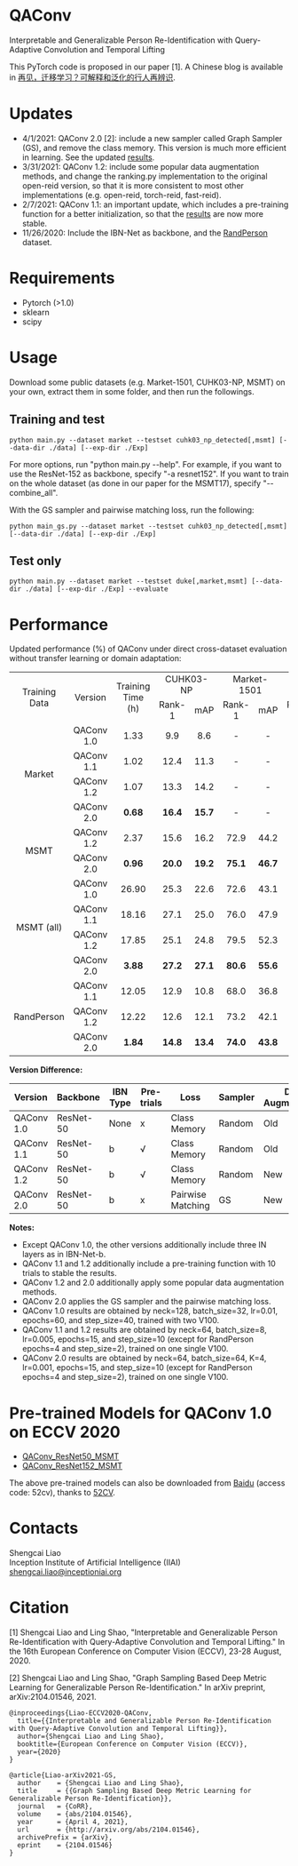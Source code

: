 # QAConv
Interpretable and Generalizable Person Re-Identification with Query-Adaptive Convolution and Temporal Lifting

This PyTorch code is proposed in our paper [1]. A Chinese blog is available in [再见，迁移学习？可解释和泛化的行人再辨识](https://mp.weixin.qq.com/s/ukZgCsGdig0jE6jmkpBbbA).

# Updates

* 4/1/2021: QAConv 2.0 [2]: include a new sampler called Graph Sampler (GS), and remove the class memory. This version is much more efficient in learning. See the updated [results](#Performance).
* 3/31/2021: QAConv 1.2: include some popular data augmentation methods, and change the ranking.py implementation to the original open-reid version, so that it is more consistent to most other implementations (e.g. open-reid, torch-reid, fast-reid).
* 2/7/2021: QAConv 1.1: an important update, which includes a pre-training function for a better initialization, so that the [results](#Performance) are now more stable.
* 11/26/2020: Include the IBN-Net as backbone, and the [RandPerson](https://github.com/VideoObjectSearch/RandPerson) dataset.

# Requirements

- Pytorch (>1.0)
- sklearn
- scipy

# Usage
Download some public datasets (e.g. Market-1501, CUHK03-NP, MSMT) on your own, extract them in some 
folder, and then run the followings.

## Training and test
`python main.py --dataset market --testset cuhk03_np_detected[,msmt] [--data-dir ./data] [--exp-dir ./Exp]`

For more options, run "python main.py --help". For example, if you want to use the ResNet-152 as backbone, specify "-a resnet152". If you want to train on the whole dataset (as done in our paper for the MSMT17), specify "--combine_all".

With the GS sampler and pairwise matching loss, run the following:

``python main_gs.py --dataset market --testset cuhk03_np_detected[,msmt] [--data-dir ./data] [--exp-dir ./Exp]``

## Test only
`python main.py --dataset market --testset duke[,market,msmt] [--data-dir ./data] [--exp-dir ./Exp] --evaluate`

# Performance

Updated performance (%) of QAConv under direct cross-dataset evaluation without transfer learning or domain adaptation:

<table align="center">
  <tr align="center">
    <td rowspan="2">Training Data</td>
    <td rowspan="2">Version</td>
    <td rowspan="2">Training Time (h)</td>
    <td colspan="2">CUHK03-NP</td>
    <td colspan="2">Market-1501</td>
    <td colspan="2">MSMT17</td>
  </tr>
  <tr align="center">
    <td>Rank-1</td>
    <td>mAP</td>
    <td>Rank-1</td>
    <td>mAP</td>
    <td>Rank-1</td>
    <td>mAP</td>
  </tr>
  <tr align="center">
    <td rowspan="4">Market</td>
    <td>QAConv 1.0</td>
    <td>1.33</td>
    <td>9.9</td>
    <td>8.6</td>
    <td>-</td>
    <td>-</td>
    <td>22.6</td>
    <td>7.0</td>
  </tr>
  <tr align="center">
    <td>QAConv 1.1</td>
    <td>1.02</td>
    <td>12.4</td>
    <td>11.3</td>
    <td>-</td>
    <td>-</td>
    <td>35.6</td>
    <td>12.2</td>
  </tr>
  <tr align="center">
    <td>QAConv 1.2</td>
    <td>1.07</td>
    <td>13.3</td>
    <td>14.2</td>
    <td>-</td>
    <td>-</td>
    <td>40.9</td>
    <td>14.7</td>
  </tr>
  <tr align="center">
    <td>QAConv 2.0</td>
    <td><b>0.68</b></td>
    <td><b>16.4</b></td>
    <td><b>15.7</b></td>
    <td>-</td>
    <td>-</td>
    <td><b>41.2</b></td>
    <td><b>15.0</b></td>
  </tr>
  <tr align="center">
    <td rowspan="2">MSMT</td>
    <td>QAConv 1.2</td>
    <td>2.37</td>
    <td>15.6</td>
    <td>16.2</td>
    <td>72.9</td>
    <td>44.2</td>
    <td>-</td>
    <td>-</td>
  </tr>
  <tr align="center">
    <td>QAConv 2.0</td>
    <td><b>0.96</b></td>
    <td><b>20.0</b></td>
    <td><b>19.2</b></td>
    <td><b>75.1</b></td>
    <td><b>46.7</b></td>
    <td>-</td>
    <td>-</td>
  </tr>
  <tr align="center">
    <td rowspan="4">MSMT (all)</td>
    <td>QAConv 1.0</td>
    <td>26.90</td>
    <td>25.3</td>
    <td>22.6</td>
    <td>72.6</td>
    <td>43.1</td>
    <td>-</td>
    <td>-</td>
  </tr>
  <tr align="center">
    <td>QAConv 1.1</td>
    <td>18.16</td>
    <td>27.1</td>
    <td>25.0</td>
    <td>76.0</td>
    <td>47.9</td>
    <td>-</td>
    <td>-</td>
  </tr>
  <tr align="center">
    <td>QAConv 1.2</td>
    <td>17.85</td>
    <td>25.1</td>
    <td>24.8</td>
    <td>79.5</td>
    <td>52.3</td>
    <td>-</td>
    <td>-</td>
  </tr>
  <tr align="center">
    <td>QAConv 2.0</td>
    <td><b>3.88</b></td>
    <td><b>27.2</b></td>
    <td><b>27.1</b></td>
    <td><b>80.6</b></td>
    <td><b>55.6</b></td>
    <td>-</td>
    <td>-</td>
  </tr>
  <tr align="center">
    <td rowspan="3">RandPerson</td>
    <td>QAConv 1.1</td>
    <td>12.05</td>
    <td>12.9</td>
    <td>10.8</td>
    <td>68.0</td>
    <td>36.8</td>
    <td>36.6</td>
    <td>12.1</td>
  </tr>
  <tr align="center">
    <td>QAConv 1.2</td>
    <td>12.22</td>
    <td>12.6</td>
    <td>12.1</td>
    <td>73.2</td>
    <td>42.1</td>
    <td>41.8</td>
    <td>13.8</td>
  </tr>
  <tr align="center">
    <td>QAConv 2.0</td>
    <td><b>1.84</b></td>
    <td><b>14.8</b></td>
    <td><b>13.4</b></td>
    <td><b>74.0</b></td>
    <td><b>43.8</b></td>
    <td><b>42.4</b></td>
    <td><b>14.4</b></td>
  </tr>
</table>

**Version Difference:**

| Version    | Backbone  | IBN Type | Pre-trials | Loss              | Sampler | Data Augmentation |
| ---------- | --------- | -------- | ---------- | ----------------- | ------- | ----------------- |
| QAConv 1.0 | ResNet-50 | None     | x          | Class Memory      | Random  | Old               |
| QAConv 1.1 | ResNet-50 | b        | √          | Class Memory      | Random  | Old               |
| QAConv 1.2 | ResNet-50 | b        | √          | Class Memory      | Random  | New               |
| QAConv 2.0 | ResNet-50 | b        | x          | Pairwise Matching | GS      | New               |

**Notes:** 

* Except QAConv 1.0, the other versions additionally include three IN layers as in IBN-Net-b.
* QAConv 1.1 and 1.2 additionally include a pre-training function with 10 trials to stable the results.
* QAConv 1.2 and 2.0 additionally apply some popular data augmentation methods.
* QAConv 2.0 applies the GS sampler and the pairwise matching loss.
* QAConv 1.0 results are obtained by neck=128, batch_size=32, lr=0.01, epochs=60, and step_size=40, trained with two V100.
* QAConv 1.1 and 1.2 results are obtained by neck=64, batch_size=8, lr=0.005, epochs=15, and step_size=10 (except for RandPerson epochs=4 and step_size=2), trained on one single V100.
* QAConv 2.0 results are obtained by neck=64, batch_size=64, K=4, lr=0.001, epochs=15, and step_size=10 (except for RandPerson epochs=4 and step_size=2), trained on one single V100.

# Pre-trained Models for QAConv 1.0 on ECCV 2020

- [QAConv_ResNet50_MSMT](https://1drv.ms/u/s!Ak6Huh3i3-MzdRN84Kd6Xrn5FXg?e=cJmCui)
- [QAConv_ResNet152_MSMT](https://1drv.ms/u/s!Ak6Huh3i3-MzdhATpabUgh5f2aY?e=RD8tRV)

The above pre-trained models can also be downloaded from [Baidu](https://pan.baidu.com/s/1fe3PliWl-mmYQAu5nhSJ8A) (access code: 52cv), thanks to [52CV](https://mp.weixin.qq.com/s/HHINgdVchZuSeTUPV8E4GQ).

# Contacts

Shengcai Liao  
Inception Institute of Artificial Intelligence (IIAI)  
shengcai.liao@inceptioniai.org

# Citation
[1] Shengcai Liao and Ling Shao, "Interpretable and Generalizable Person Re-Identification with Query-Adaptive Convolution and Temporal Lifting." In the 16th European Conference on Computer Vision (ECCV), 23-28 August, 2020.

[2] Shengcai Liao and Ling Shao, "Graph Sampling Based Deep Metric Learning for Generalizable Person Re-Identification." In arXiv preprint, arXiv:2104.01546, 2021.

```
@inproceedings{Liao-ECCV2020-QAConv,  
  title={{Interpretable and Generalizable Person Re-Identification with Query-Adaptive Convolution and Temporal Lifting}},  
  author={Shengcai Liao and Ling Shao},  
  booktitle={European Conference on Computer Vision (ECCV)},  
  year={2020}  
}

@article{Liao-arXiv2021-GS,
  author    = {Shengcai Liao and Ling Shao},
  title     = {{Graph Sampling Based Deep Metric Learning for Generalizable Person Re-Identification}},
  journal   = {CoRR},
  volume    = {abs/2104.01546},
  year      = {April 4, 2021},
  url       = {http://arxiv.org/abs/2104.01546},
  archivePrefix = {arXiv},
  eprint    = {2104.01546}
}
```